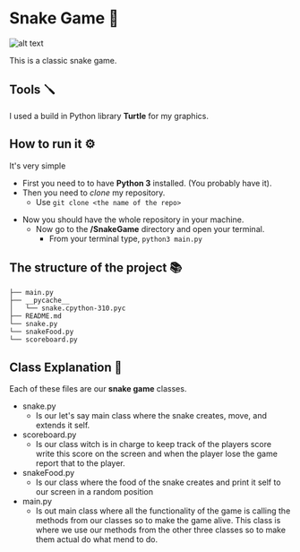 # Snake Game 🐍

![alt text](/Pi-Playground/SnakeGame/snakeImage.png)

This is a classic snake game.

## Tools 🪛

I used a build in Python library **Turtle** for my graphics.

## How to run it ⚙️

It's very simple

- First you need to to have **Python 3** installed. (You probably have it).
- Then you need to _clone_ my repository.
  - Use `git clone <the name of the repo>`

* Now you should have the whole repository in your machine.
  - Now go to the **/SnakeGame** directory and open your terminal.
    - From your terminal type, `python3 main.py`

## The structure of the project 📚

    ├── main.py
    ├── __pycache__
    │   └── snake.cpython-310.pyc
    ├── README.md
    └── snake.py
    └── snakeFood.py
    └── scoreboard.py

## Class Explanation 📖

Each of these files are our **snake game** classes.

- snake.py
  - Is our let's say main class where the snake creates, move, and extends it self.
- scoreboard.py
  - Is our class witch is in charge to keep track of the players score write this score on the screen and when the player lose the game report that to the player.
- snakeFood.py
  - Is our class where the food of the snake creates and print it self to our screen in a random position
- main.py
  - Is out main class where all the functionality of the game is calling the methods from our classes so to make the game alive. This class is where we use our methods from the other three classes so to make them actual do what mend to do.
